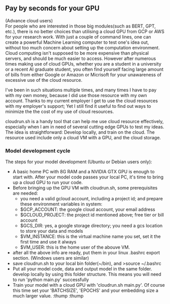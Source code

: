 ## Pay by seconds for your GPU 

(Advance cloud users)  
For people who are interested in those big modules(such as BERT, GPT, etc.), there is no better choices than utilising a cloud GPU from GCP or AWS for your research work. With just a couple of command lines, one can create a powerful Machine Learning computer to test one's idea out, without too much concern about setting up the computation environment. Cloud computing isn't supposed to be more expensive than physical servers, and should be much easier to access. However after numerous times making use of cloud GPUs, whether you are a student in a university or a recent AI graduate student, you often find yourself facing large amount of bills from either Google or Amazon or Micrisoft for your unawareness of excessive use of the cloud resource.    

I've been in such situations multiple times, and many times I have to pay with my own money, because I did use those resource with my own account. Thanks to my current employer I get to use the cloud resources with my employer's support; Yet I still find it useful to find out ways to minimize the the cost of my use of cloud resources.   

cloudrun.sh is a handy tool that can help me use cloud resource effectively, especially when I am in need of several cutting edge GPUs to test my ideas. The idea is straightforward: Develop locally, and train on the cloud. The resource used include only a cloud VM with a GPU, and the cloud storage.  

### Model development cycle
The steps for your model development (Ubuntu or Debian users only):     
* A basic home PC with 8G RAM and a NVIDIA GTX GPU is enough to start with. After your model code passes your local PC, it's time to bring up a cloud GPU to run your code.  
* Before bringing up the GPU VM with cloudrun.sh, some prerequisites are needed:
   + you need a valid gcloud account, including a project id; and prepare these environment variables in system:   
   + $GCP_ACCOUNT: the google cloud account, your email address
   + $GCLOUD_PROJECT: the project id mentioned above; free tier or bill account
   + $GCS_DIR: yes, a google storage directory; you need a gcs location to store your data and models
   + $VM_INSTANCE: this is the virtual machine name you set, set it the first time and use it always
   + $VM_USER: this is the home user of the abouve VM.
* after all the above info are ready, put them in your linux .bashrc export section. (Windows users are similar)
* save cloudrun.sh to your local bin folder(~/bin), and >source ~/.bashrc
* Put all your model code, data and output model in the same folder. develop locally by using this folder structure. This means you will need to run 'python main.py' successfully   
* Train your model with a cloud GPU with 'cloudrun.sh main.py'. Of course this time set your 'BATCHSIZE', 'EPOCHS' and your embedding size a much larger value. :thump :thump   


